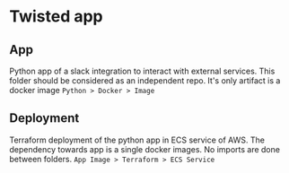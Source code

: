 # Twisted app

## App
Python app of a slack integration to interact with external services.
This folder should be considered as an independent repo. It's only artifact is a docker image
`Python > Docker > Image`

## Deployment
Terraform deployment of the python app in ECS service of AWS.
The dependency towards app is a single docker images. No imports are done between folders.
`App Image > Terraform > ECS Service`